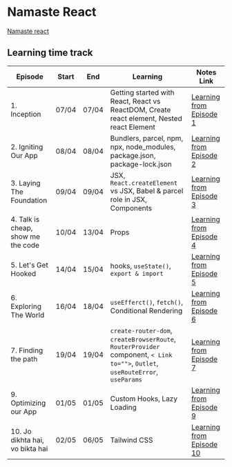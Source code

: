 # Namaste React
 [Namaste react](https://namastedev.com/learn/namaste-react)

## Learning time track
| Episode | Start | End | Learning | Notes Link |
|---------|-------|-----|----------|------------|
| 1. Inception | 07/04 | 07/04 | Getting started with React, React vs ReactDOM, Create react element, Nested react Element | [Learning from Episode 1](https://github.com/amit2197kumar/react101/blob/episode1/README.md) |
| 2. Igniting Our App | 08/04 | 08/04 | Bundlers, parcel, npm, npx, node_modules, package.json, package-lock.json | [Learning from Episode 2](https://github.com/amit2197kumar/react101/blob/episode2/README.md) |
| 3. Laying The Foundation | 09/04 | 09/04 | JSX, `React.createElement` vs JSX, Babel & parcel role in JSX, Components | [Learning from Episode 3](https://github.com/amit2197kumar/react101/blob/episode3/README.md) |
| 4. Talk is cheap, show me the code | 10/04 | 13/04 | Props | [Learning from Episode 4](https://github.com/amit2197kumar/react101/blob/episode4/README.md) |
| 5. Let's Get Hooked | 14/04 | 15/04 | hooks, `useState()`, `export & import` | [Learning from Episode 5](https://github.com/amit2197kumar/react101/blob/episode5/README.md) |
| 6. Exploring The World | 16/04 | 18/04 | `useEfferct()`, `fetch()`, Conditional Rendering | [Learning from Episode 6](https://github.com/amit2197kumar/react101/blob/episode6/README.md) |
| 7. Finding the path | 19/04 | 19/04 | `create-router-dom`, `createBrowserRoute`, `RouterProvider` component, `< Link to="">`, `Outlet`, `useRouteError`, `useParams`  | [Learning from Episode 7](https://github.com/amit2197kumar/react101/blob/episode7/README.md) |
| 9. Optimizing our App | 01/05 | 01/05 | Custom Hooks, Lazy Loading | [Learning from Episode 9](https://github.com/amit2197kumar/react101/blob/episode9/README.md) |
| 10. Jo dikhta hai, vo bikta hai | 02/05 | 06/05 | Tailwind CSS | [Learning from Episode 10](https://github.com/amit2197kumar/react101/blob/episode10/README.md) |
